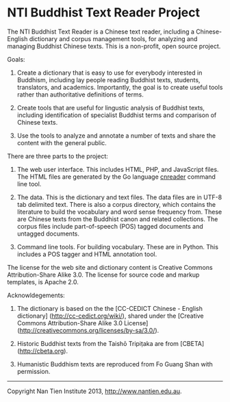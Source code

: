 NTI Buddhist Text Reader Project
===============================================================================

The NTI Buddhist Text Reader is a Chinese text reader, including a 
Chinese-English dictionary and corpus management tools, for analyzing and
managing Buddhist Chinese texts. This is a non-profit, open source project.

Goals:

1. Create a dictionary that is easy to use for everybody interested in Buddhism, 
   including lay people reading Buddhist texts, students, translators, and
   academics. Importantly, the goal is to create useful tools rather than
   authoritative definitions of terms.

2. Create tools that are useful for lingustic analysis of Buddhist texts,
   including identification of specialist Buddhist terms and comparison of
   Chinese texts.

3. Use the tools to analyze and annotate a number of texts and share the content 
   with the general public.

There are three parts to the project:

1. The web user interface. This includes HTML, PHP, and JavaScript files. The
   HTML files are generated by the Go language 
   [cnreader](https://github.com/alexamies/chinesenotes.com/tree/master/go/src/cnreader)
   command line tool.

2. The data. This is the dictionary and text files. The data files are in UTF-8
   tab delimited text. There is also a corpus directory, which contains the
   literature to build the vocabulary and word sense frequency from. These are
   Chinese texts from the Buddhist canon and related collections. The corpus 
   files include part-of-speech (POS) tagged documents and untagged documents.

3. Command line tools. For building vocabulary. These are in Python. This
   includes a POS tagger and HTML annotation tool.

The license for the web site and dictionary content is Creative Commons 
Attribution-Share Alike 3.0. The license for source code and markup templates, 
is Apache 2.0.

Acknowldegements:

1. The dictionary is based on the the [CC-CEDICT Chinese - English dictionary]
   (http://cc-cedict.org/wiki/), shared under the 
   [Creative Commons Attribution-Share Alike 3.0 License]
   (http://creativecommons.org/licenses/by-sa/3.0/).

2. Historic Buddhist texts from the Taishō Tripiṭaka are from [CBETA]
   (http://cbeta.org).

3. Humanistic Buddhism texts are reproduced from Fo Guang Shan with permission.

-------------------------------------------------------------------------------
Copyright Nan Tien Institute 2013, http://www.nantien.edu.au.
